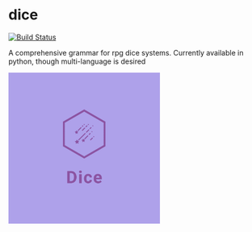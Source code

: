 # dice

[![Build Status](https://travis-ci.org/ianfhunter/dice.svg?branch=master)](https://travis-ci.org/ianfhunter/dice)

A comprehensive grammar for rpg dice systems. 
Currently available in python, though multi-language is desired


<img src="logo.png" width="300" height="300">
